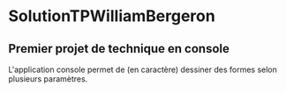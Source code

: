 # SolutionTPWilliamBergeron

## Premier projet de technique en console
L'application console permet de (en caractère) dessiner des formes selon plusieurs paramètres.
